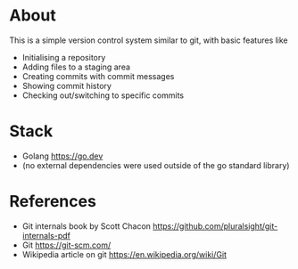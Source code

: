 # About
This is a simple version control system similar to git, with basic features like 
- Initialising a repository
- Adding files to a staging area
- Creating commits with commit messages
- Showing commit history
- Checking out/switching to specific commits


# Stack
- Golang <https://go.dev> 
- (no external dependencies were used outside of the go standard library)

# References
- Git internals book by Scott Chacon <https://github.com/pluralsight/git-internals-pdf>
- Git <https://git-scm.com/>
- Wikipedia article on git <https://en.wikipedia.org/wiki/Git>
